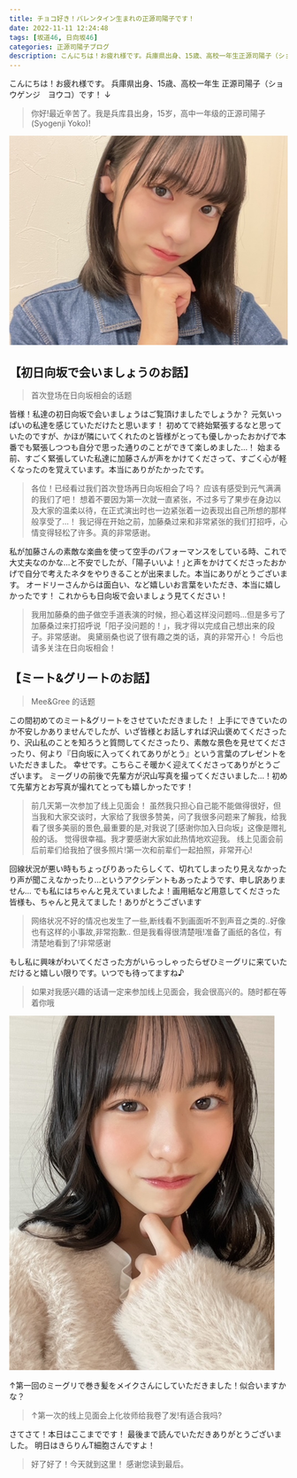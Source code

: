 ```yaml
---
title: チョコ好き！バレンタイン生まれの正源司陽子です！
date: 2022-11-11 12:24:48
tags: [坂道46, 日向坂46]
categories: 正源司陽子ブログ
description: こんにちは！お疲れ様です。兵庫県出身、15歳、高校一年生正源司陽子（ショウゲンジ　ヨウコ）です！
---
```


こんにちは！お疲れ様です。
兵庫県出身、15歳、高校一年生
正源司陽子（ショウゲンジ　ヨウコ）です！
↓

> 你好!最近辛苦了。我是兵库县出身，15岁，高中一年级的正源司陽子(Syogenji Yoko)!

![01](/pictures/sakamichi46/blog/shogenjiyoko/04.jpg)

## 【初日向坂で会いましょうのお話】

> 首次登场在日向坂相会的话题

皆様！私達の初日向坂で会いましょうはご覧頂けましたでしょうか？
元気いっぱいの私達を感じていただけたと思います！
初めてで終始緊張するなと思っていたのですが、かほが隣にいてくれたのと皆様がとっても優しかったおかげで本番でも緊張しつつも自分で思った通りのことができて楽しめました…！
始まる前、すごく緊張していた私達に加藤さんが声をかけてくださって、すごく心が軽くなったのを覚えています。本当にありがたかったです。

> 各位！已经看过我们首次登场再日向坂相会了吗？
> 应该有感受到元气满满的我们了吧！
> 想着不要因为第一次就一直紧张，不过多亏了果步在身边以及大家的温柔以待，在正式演出时也一边紧张着一边表现出自己所想的那样般享受了...！
> 我记得在开始之前，加藤桑过来和非常紧张的我们打招呼，心情变得轻松了许多。真的非常感谢。

私が加藤さんの素敵な楽曲を使って空手のパフォーマンスをしている時、これで大丈夫なのかな…と不安でしたが、｢陽子いいよ！｣と声をかけてくださったおかげで自分で考えたネタをやりきることが出来ました。本当にありがとうございます。
オードリーさんからは面白い、など嬉しいお言葉をいただき、本当に嬉しかったです！
これからも日向坂で会いましょう見てください！

> 我用加藤桑的曲子做空手道表演的时候，担心着这样没问题吗...但是多亏了加藤桑过来打招呼说「阳子没问题的！」，我才得以完成自己想出来的段子。非常感谢。
> 奥黛丽桑也说了很有趣之类的话，真的非常开心！
> 今后也请多关注在日向坂相会！


## 【ミート&グリートのお話】

> Mee&Gree 的话题

この間初めてのミート&グリートをさせていただきました！
上手にできていたのか不安しかありませんでしたが、いざ皆様とお話しすれば沢山褒めてくださったり、沢山私のことを知ろうと質問してくださったり、素敵な景色を見せてくださったり、何より『日向坂に入ってくれてありがとう』という言葉のプレゼントをいただきました。
幸せです。こちらこそ暖かく迎えてくださってありがとうございます。
ミーグリの前後で先輩方が沢山写真を撮ってくださいました…！初めて先輩方とお写真が撮れてとっても嬉しかったです！

> 前几天第一次参加了线上见面会！
> 虽然我只担心自己能不能做得很好，但当我和大家交谈时，大家给了我很多赞美，问了我很多问题来了解我，给我看了很多美丽的景色,最重要的是,对我说了[感谢你加入日向坂」这像是赠礼般的话。
> 觉得很幸福。我才要感谢大家如此热情地欢迎我。
> 线上见面会前后前辈们给我拍了很多照片!第一次和前辈们一起拍照，非常开心!

回線状況が悪い時もちょっぴりあったらしくて、切れてしまったり見えなかったり声が聞こえなかったり…というアクシデントもあったようです、申し訳ありません…
でも私にはちゃんと見えていましたよ！画用紙など用意してくださった皆様も、ちゃんと見えてました！ありがとうございます

> 网络状况不好的情况也发生了一些,断线看不到画面听不到声音之类的..好像也有这样的小事故,非常抱歉..
> 但是我看得很清楚哦!准备了画纸的各位，有清楚地看到了!非常感谢

もし私に興味がわいてくださった方がいらっしゃったらぜひミーグリに来ていただけると嬉しい限りです。いつでも待ってますね♪

> 如果对我感兴趣的话请一定来参加线上见面会，我会很高兴的。随时都在等着你哦


![02](/pictures/sakamichi46/blog/shogenjiyoko/05.jpg)

↑第一回のミーグリで巻き髪をメイクさんにしていただきました！似合いますかな？

> ↑第一次的线上见面会上化妆师给我卷了发!有适合我吗?

さてさて！本日はここまでです！
最後まで読んでいただきありがとうございました。
明日はきらりんT細胞さんですよ！

> 好了好了！今天就到这里！
> 感谢您读到最后。